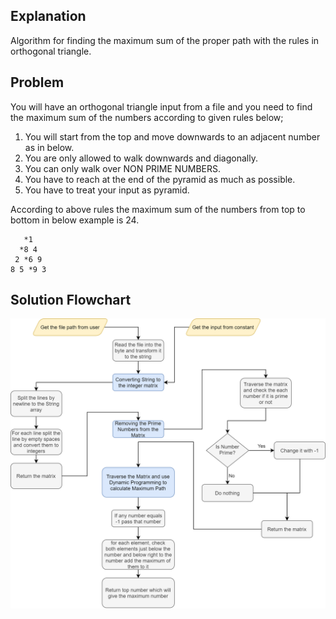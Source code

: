 ## Explanation

Algorithm for finding the maximum sum of the proper path with the rules in orthogonal triangle.

## Problem

You will have an orthogonal triangle input from a file and you need to find the maximum sum of the numbers according to given rules below;  

1. You will start from the top and move downwards to an adjacent number as in below.  
2. You are only allowed to walk downwards and diagonally.  
3. You can only walk over NON PRIME NUMBERS.  
4. You have to reach at the end of the pyramid as much as possible.  
5. You have to treat your input as pyramid. 

According to above rules the maximum sum of the numbers from top to bottom in below example is 24.
```
   *1
  *8 4
 2 *6 9
8 5 *9 3
```

## Solution Flowchart

![Algorithm](https://github.com/Yusufss4/calculateTheMaxSumFromPyramid/blob/main/CalculateTheMaxSumFromTriangle/Algorithm.png?raw=true)
